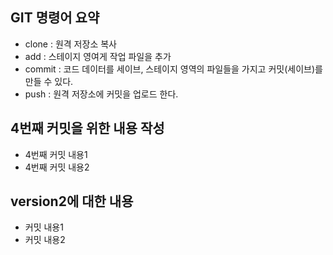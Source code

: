 ## GIT 명령어 요약

- clone : 원격 저장소 복사
- add : 스테이지 영여게 작업 파일을 추가
- commit : 코드 데이터를 세이브, 스테이지 영역의 파일들을 가지고 커밋(세이브)를 만들 수 있다.
- push : 원격 저장소에 커밋을 업로드 한다.

## 4번째 커밋을 위한 내용 작성

- 4번째 커밋 내용1
- 4번째 커밋 내용2

## version2에 대한 내용

- 커밋 내용1
- 커밋 내용2
